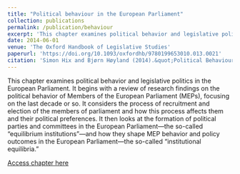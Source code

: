 ```yaml
---
title: "Political behaviour in the European Parliament"
collection: publications
permalink: /publication/behaviour
excerpt: 'This chapter examines political behavior and legislative politics in the European Parliament. '
date: 2014-06-01
venue: 'The Oxford Handbook of Legislative Studies'
paperurl: 'https://doi.org/10.1093/oxfordhb/9780199653010.013.0021'
citation: 'Simon Hix and Bjørn Høyland (2014).&quot;Political Behaviour in the European Parliament.&quot;<i>The Oxford Handbook of Legislative Studies</i>  Eds Shane Martin, Thomas Saalfeld, and Kaare W. Strøm.'
---
```

This chapter examines political behavior and legislative politics in the European Parliament. It begins with a review of research findings on the political behavior of Members of the European Parliament (MEPs), focusing on the last decade or so. It considers the process of recruitment and election of the members of parliament and how this process affects them and their political preferences. It then looks at the formation of political parties and committees in the European Parliament—the so-called “equilibrium institutions”—and how they shape MEP behavior and policy outcomes in the European Parliament—the so-called “institutional equilibria.”

[Access chapter  here](hhttp://www.oxfordhandbooks.com/view/10.1093/oxfordhb/9780199653010.001.0001/oxfordhb-9780199653010-e-021)

